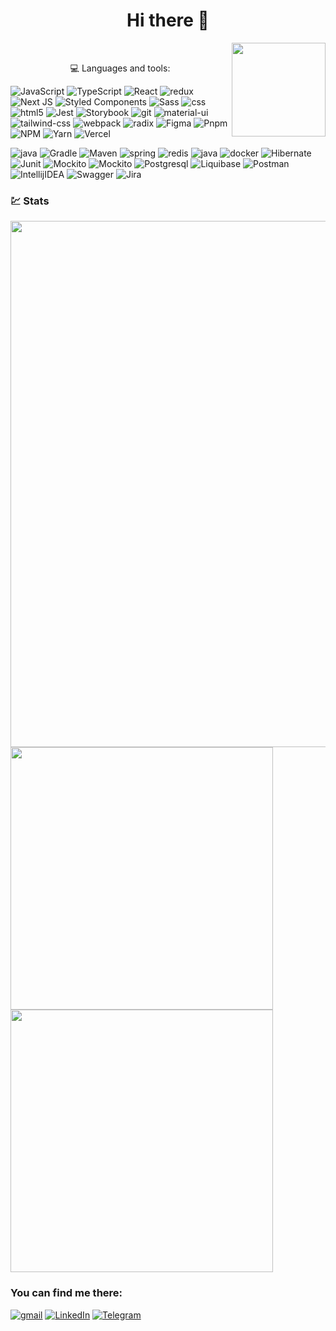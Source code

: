 <h1 align=center> Hi there 👋</h1>

<div>
 &nbsp &nbsp
<img align="right"  src="https://i.giphy.com/media/v1.Y2lkPTc5MGI3NjExOHVyeGgxaHRodnBnZzNoMnJqb3NsanRneXJ6MGlqeXhtemE3ajNwayZlcD12MV9pbnRlcm5hbF9naWZfYnlfaWQmY3Q9cw/pI4ppLj8eZV9jdlPCY/giphy.gif" width="150">
</div>

<p align="center"> 💻 Languages and tools: </p>

<p>
  <img alt="JavaScript" src="https://img.shields.io/badge/JavaScript-F7DF1E?style=flat-square&logo=javascript&logoColor=black" />
  <img alt="TypeScript" src="https://img.shields.io/badge/TypeScript-007ACC?style=flat-square&logo=typescript&logoColor=white" />
  <img alt="React" src="https://img.shields.io/badge/-React-45b8d8?style=flat-square&logo=react&logoColor=white" />
  <img alt="redux" src="https://img.shields.io/badge/-Redux-764ABC?style=flat-square&logo=redux&logoColor=white" />
  <img alt="Next JS" src="https://img.shields.io/badge/Next-grey?style=flat-square&logo=next.js&logoColor=white" />
  <img alt="Styled Components" src="https://img.shields.io/badge/-Styled_Components-db7092?style=flat-square&logo=styled-components&logoColor=white" />
  <img alt="Sass" src="https://img.shields.io/badge/-Sass-CC6699?style=flat-square&logo=sass&logoColor=white" />
  <img alt="css" src="https://img.shields.io/badge/-CSS-017dc8?style=flat-square&logo=css3&logoColor=white" />
  <img alt="html5" src="https://img.shields.io/badge/-HTML5-E34F26?style=flat-square&logo=html5&logoColor=white" />
  <img alt="Jest" src="https://img.shields.io/badge/-Jest-c53d17?style=flat-square&logo=jest&logoColor=white" />
  <img alt="Storybook" src="https://img.shields.io/badge/-Storybook-f1618c?style=flat-square&logo=storybook&logoColor=white" />
  <img alt="git" src="https://img.shields.io/badge/-Git-F05032?style=flat-square&logo=git&logoColor=white" />
  <img alt="material-ui" src="https://img.shields.io/badge/Material--UI-grey?logo=mui&logoColor=white" />
  <img alt="tailwind-css" src="https://img.shields.io/badge/Tailwind_CSS-38B2AC?style=flat-square&logo=tailwind-css&logoColor=white" />
  <img alt="webpack" src="https://img.shields.io/badge/WebPack-blue?logo=WebPack&logoColor=white" />
  <img alt="radix" src="https://img.shields.io/badge/Radix-gren?logo=radixui&logoColor=white" />
  <img alt="Figma" src="https://img.shields.io/badge/Figma-F24E1E?style=flat-square&logo=figma&logoColor=white" />
  <img alt="Pnpm" src="https://img.shields.io/badge/pnpm-yellow.svg?style=flat-square&logo=pnpm&logoColor=white" />
  <img alt="NPM" src="https://img.shields.io/badge/NPM-%23CB3837.svg?style=flat-square&logo=npm&logoColor=white" />
  <img alt="Yarn" src="https://img.shields.io/badge/yarn-%232C8EBB.svg?style=flat-square&logo=yarn&logoColor=white" />
  <img alt="Vercel" src="https://img.shields.io/badge/Vercel-grey.svg?style=flat-square&logo=vercel&logoColor=fff" />
 
</p>
<p>
  <img alt="java" src="https://img.shields.io/badge/Java-764ABC"/>
  <img alt="Gradle" src="https://img.shields.io/badge/Gradle-white?logo=Gradle&logoColor=grey"/>
  <img alt="Maven" src="https://img.shields.io/badge/Maven-gray?logo=apachemaven&logoColor=white"/>
  <img alt="spring" src="https://img.shields.io/badge/Spring-green?logo=spring&logoColor=white"/>
  <img alt="redis" src="https://img.shields.io/badge/Redis-yellow?logo=redis"/>
  <img alt="java" src="https://img.shields.io/badge/Kafka-red?logo=apachekafka"/>
  <img alt="docker" src="https://img.shields.io/badge/Docker-blue?logo=Docker"/>
  <img alt="Hibernate" src="https://img.shields.io/badge/Hibernate-grey?logo=hibernate&logoColor=white"/>
  <img alt="Junit" src="https://img.shields.io/badge/JUnit-orange?logo=junit5&logoColor=white"/>
  <img alt="Mockito" src="https://img.shields.io/badge/Mockito-orange?logo=Mockito&logoColor=white"/>
 <img alt="Mockito" src="https://img.shields.io/badge/Testcontainers-orange"/>
  <img alt="Postgresql" src="https://img.shields.io/badge/Postgresql-white?logo=postgresql&logoColor=grey"/>
  <img alt="Liquibase" src="https://img.shields.io/badge/Liquibase-red?logo=liquibase&logoColor=white"/>
  <img alt="Postman" src="https://img.shields.io/badge/Postman-f1618c?logo=postman&logoColor=white"/>
  <img alt="IntellijIDEA" src="https://img.shields.io/badge/IntelliJIDEA-143?style=flat-square&logo=intellij-idea&logoColor=white&color=grey"/>
  <img alt="Swagger" src="https://img.shields.io/badge/-Swagger-%23Clojure?style=flat-square&logo=swagger&logoColor=white"/>
  <img alt="Jira" src="https://img.shields.io/badge/jira-2D80FF.svg?style=flat-square&logo=jira&logoColor=white"/>
</p>

### 💹 Stats
<div id="stat" align="left">
  <img src="https://github-profile-summary-cards.vercel.app/api/cards/profile-details?username=SiarheiHaurylchyk&theme=transparent" width="842" alt=""/>
  <img src="https://github-profile-summary-cards.vercel.app/api/cards/most-commit-language?username=SiarheiHaurylchyk&theme=transparent" width="420" alt=""/>
  <img src="https://github-profile-summary-cards.vercel.app/api/cards/stats?username=SiarheiHaurylchyk&theme=transparent" width="420" alt=""/>
</div>

### You can find me there:

[![gmail](https://img.shields.io/badge/-mail-282c34?style=for-the-badge&logo=gmail)][gmail]
[![LinkedIn](https://img.shields.io/badge/-LinkedIn-282c34?style=for-the-badge&logo=LinkedIn&logoColor=blue)][linkedin]
[![Telegram](https://img.shields.io/badge/-Telegram-282c34?style=for-the-badge&logo=Telegram)][telegram]







[gmail]: sggavrilchik@gmail.com
[linkedin]: https://www.linkedin.com/in/siarhei-haurylchyk-865833247/
[telegram]: https://t.me/siarheihaurylchyk

